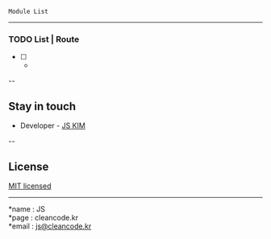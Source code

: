 ```
Module List
```

---
### TODO List | Route
- [ ] -

--
## Stay in touch
- Developer - [JS KIM](https://cleancode.kr)

--
## License
[MIT licensed](LICENSE)

---
*name : JS  
*page : cleancode.kr    
*email : js@cleancode.kr
